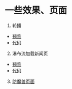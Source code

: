 # 一些效果、页面

1. 轮播
- [预览](https://wangyi3322.github.io/effect-set/carousel/carousel.html)
- [代码](https://github.com/wangyi3322/effect-set/blob/master/carousel/carousel.html)
2. 瀑布流加载新闻页
- [预览](https://wangyi3322.github.io/effect-set/news/news.html)
- [代码](https://github.com/wangyi3322/effect-set/tree/master/news)
3. [防魔兽页面](https://wangyi3322.github.io/effect-set/wow/index.html)
